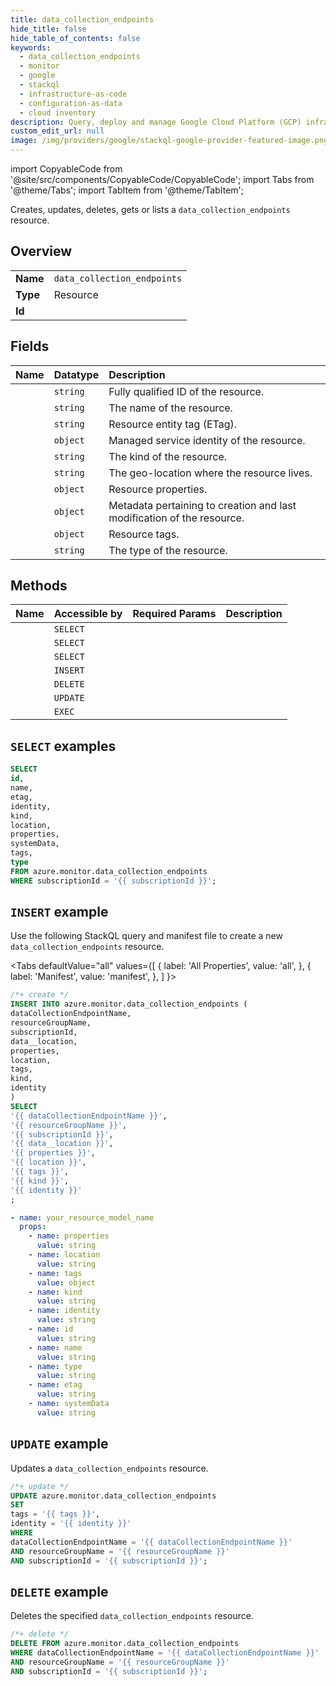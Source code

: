 ```yaml
---
title: data_collection_endpoints
hide_title: false
hide_table_of_contents: false
keywords:
  - data_collection_endpoints
  - monitor
  - google
  - stackql
  - infrastructure-as-code
  - configuration-as-data
  - cloud inventory
description: Query, deploy and manage Google Cloud Platform (GCP) infrastructure and resources using SQL
custom_edit_url: null
image: /img/providers/google/stackql-google-provider-featured-image.png
---
```


import CopyableCode from '@site/src/components/CopyableCode/CopyableCode';
import Tabs from '@theme/Tabs';
import TabItem from '@theme/TabItem';

Creates, updates, deletes, gets or lists a <code>data_collection_endpoints</code> resource.

## Overview
<table><tbody>
<tr><td><b>Name</b></td><td><code>data_collection_endpoints</code></td></tr>
<tr><td><b>Type</b></td><td>Resource</td></tr>
<tr><td><b>Id</b></td><td><CopyableCode code="azure.monitor.data_collection_endpoints" /></td></tr>
</tbody></table>

## Fields
| Name | Datatype | Description |
|:-----|:---------|:------------|
| <CopyableCode code="id" /> | `string` | Fully qualified ID of the resource. |
| <CopyableCode code="name" /> | `string` | The name of the resource. |
| <CopyableCode code="etag" /> | `string` | Resource entity tag (ETag). |
| <CopyableCode code="identity" /> | `object` | Managed service identity of the resource. |
| <CopyableCode code="kind" /> | `string` | The kind of the resource. |
| <CopyableCode code="location" /> | `string` | The geo-location where the resource lives. |
| <CopyableCode code="properties" /> | `object` | Resource properties. |
| <CopyableCode code="systemData" /> | `object` | Metadata pertaining to creation and last modification of the resource. |
| <CopyableCode code="tags" /> | `object` | Resource tags. |
| <CopyableCode code="type" /> | `string` | The type of the resource. |

## Methods
| Name | Accessible by | Required Params | Description |
|:-----|:--------------|:----------------|:------------|
| <CopyableCode code="get" /> | `SELECT` | <CopyableCode code="dataCollectionEndpointName, resourceGroupName, subscriptionId" /> |  |
| <CopyableCode code="list_by_resource_group" /> | `SELECT` | <CopyableCode code="resourceGroupName, subscriptionId" /> |  |
| <CopyableCode code="list_by_subscription" /> | `SELECT` | <CopyableCode code="subscriptionId" /> |  |
| <CopyableCode code="create" /> | `INSERT` | <CopyableCode code="dataCollectionEndpointName, resourceGroupName, subscriptionId, data__location" /> |  |
| <CopyableCode code="delete" /> | `DELETE` | <CopyableCode code="dataCollectionEndpointName, resourceGroupName, subscriptionId" /> |  |
| <CopyableCode code="update" /> | `UPDATE` | <CopyableCode code="dataCollectionEndpointName, resourceGroupName, subscriptionId" /> |  |
| <CopyableCode code="reconcile_nsp" /> | `EXEC` | <CopyableCode code="dataCollectionEndpointName, networkSecurityPerimeterConfigurationName, resourceGroupName, subscriptionId" /> |  |

## `SELECT` examples




```sql
SELECT
id,
name,
etag,
identity,
kind,
location,
properties,
systemData,
tags,
type
FROM azure.monitor.data_collection_endpoints
WHERE subscriptionId = '{{ subscriptionId }}';
```
## `INSERT` example

Use the following StackQL query and manifest file to create a new <code>data_collection_endpoints</code> resource.

<Tabs
    defaultValue="all"
    values={[
        { label: 'All Properties', value: 'all', },
        { label: 'Manifest', value: 'manifest', },
    ]
}>
<TabItem value="all">

```sql
/*+ create */
INSERT INTO azure.monitor.data_collection_endpoints (
dataCollectionEndpointName,
resourceGroupName,
subscriptionId,
data__location,
properties,
location,
tags,
kind,
identity
)
SELECT 
'{{ dataCollectionEndpointName }}',
'{{ resourceGroupName }}',
'{{ subscriptionId }}',
'{{ data__location }}',
'{{ properties }}',
'{{ location }}',
'{{ tags }}',
'{{ kind }}',
'{{ identity }}'
;
```
</TabItem>
<TabItem value="manifest">

```yaml
- name: your_resource_model_name
  props:
    - name: properties
      value: string
    - name: location
      value: string
    - name: tags
      value: object
    - name: kind
      value: string
    - name: identity
      value: string
    - name: id
      value: string
    - name: name
      value: string
    - name: type
      value: string
    - name: etag
      value: string
    - name: systemData
      value: string

```
</TabItem>
</Tabs>

## `UPDATE` example

Updates a <code>data_collection_endpoints</code> resource.

```sql
/*+ update */
UPDATE azure.monitor.data_collection_endpoints
SET 
tags = '{{ tags }}',
identity = '{{ identity }}'
WHERE 
dataCollectionEndpointName = '{{ dataCollectionEndpointName }}'
AND resourceGroupName = '{{ resourceGroupName }}'
AND subscriptionId = '{{ subscriptionId }}';
```

## `DELETE` example

Deletes the specified <code>data_collection_endpoints</code> resource.

```sql
/*+ delete */
DELETE FROM azure.monitor.data_collection_endpoints
WHERE dataCollectionEndpointName = '{{ dataCollectionEndpointName }}'
AND resourceGroupName = '{{ resourceGroupName }}'
AND subscriptionId = '{{ subscriptionId }}';
```
